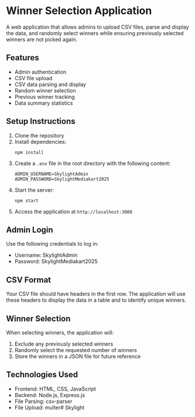 # Winner Selection Application

A web application that allows admins to upload CSV files, parse and display the data, and randomly select winners while ensuring previously selected winners are not picked again.

## Features

- Admin authentication
- CSV file upload
- CSV data parsing and display
- Random winner selection
- Previous winner tracking
- Data summary statistics

## Setup Instructions

1. Clone the repository
2. Install dependencies:
   ```
   npm install
   ```
3. Create a `.env` file in the root directory with the following content:
   ```
   ADMIN_USERNAME=SkylightAdmin
   ADMIN_PASSWORD=SkylightMediakart2025
   ```
4. Start the server:
   ```
   npm start
   ```
5. Access the application at `http://localhost:3000`

## Admin Login

Use the following credentials to log in:
- Username: SkylightAdmin
- Password: SkylightMediakart2025

## CSV Format

Your CSV file should have headers in the first row. The application will use these headers to display the data in a table and to identify unique winners.

## Winner Selection

When selecting winners, the application will:
1. Exclude any previously selected winners
2. Randomly select the requested number of winners
3. Store the winners in a JSON file for future reference

## Technologies Used

- Frontend: HTML, CSS, JavaScript
- Backend: Node.js, Express.js
- File Parsing: csv-parser
- File Upload: multer# Skylight
